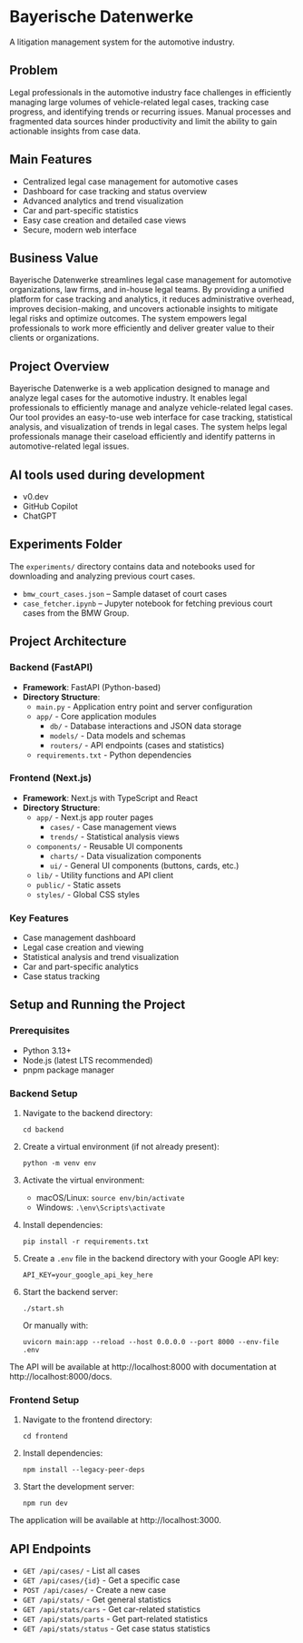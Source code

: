 # Bayerische Datenwerke

A litigation management system for the automotive industry.

## Problem

Legal professionals in the automotive industry face challenges in efficiently managing large volumes of vehicle-related legal cases, tracking case progress, and identifying trends or recurring issues. Manual processes and fragmented data sources hinder productivity and limit the ability to gain actionable insights from case data.

## Main Features

-   Centralized legal case management for automotive cases
-   Dashboard for case tracking and status overview
-   Advanced analytics and trend visualization
-   Car and part-specific statistics
-   Easy case creation and detailed case views
-   Secure, modern web interface

## Business Value

Bayerische Datenwerke streamlines legal case management for automotive organizations, law firms, and in-house legal teams. By providing a unified platform for case tracking and analytics, it reduces administrative overhead, improves decision-making, and uncovers actionable insights to mitigate legal risks and optimize outcomes. The system empowers legal professionals to work more efficiently and deliver greater value to their clients or organizations.

## Project Overview

Bayerische Datenwerke is a web application designed to manage and analyze legal cases for the automotive industry. It enables legal professionals to efficiently manage and analyze vehicle-related legal cases. Our tool provides an easy-to-use web interface for case tracking, statistical analysis, and visualization of trends in legal cases. The system helps legal professionals manage their caseload efficiently and identify patterns in automotive-related legal issues.

## AI tools used during development

-   v0.dev
-   GitHub Copilot
-   ChatGPT

## Experiments Folder

The `experiments/` directory contains data and notebooks used for downloading and analyzing previous court cases.

-   `bmw_court_cases.json` – Sample dataset of court cases
-   `case_fetcher.ipynb` – Jupyter notebook for fetching previous court cases from the BMW Group.

## Project Architecture

### Backend (FastAPI)

-   **Framework**: FastAPI (Python-based)
-   **Directory Structure**:
    -   `main.py` - Application entry point and server configuration
    -   `app/` - Core application modules
        -   `db/` - Database interactions and JSON data storage
        -   `models/` - Data models and schemas
        -   `routers/` - API endpoints (cases and statistics)
    -   `requirements.txt` - Python dependencies

### Frontend (Next.js)

-   **Framework**: Next.js with TypeScript and React
-   **Directory Structure**:
    -   `app/` - Next.js app router pages
        -   `cases/` - Case management views
        -   `trends/` - Statistical analysis views
    -   `components/` - Reusable UI components
        -   `charts/` - Data visualization components
        -   `ui/` - General UI components (buttons, cards, etc.)
    -   `lib/` - Utility functions and API client
    -   `public/` - Static assets
    -   `styles/` - Global CSS styles

### Key Features

-   Case management dashboard
-   Legal case creation and viewing
-   Statistical analysis and trend visualization
-   Car and part-specific analytics
-   Case status tracking

## Setup and Running the Project

### Prerequisites

-   Python 3.13+
-   Node.js (latest LTS recommended)
-   pnpm package manager

### Backend Setup

1. Navigate to the backend directory:

    ```
    cd backend
    ```

2. Create a virtual environment (if not already present):

    ```
    python -m venv env
    ```

3. Activate the virtual environment:

    - macOS/Linux: `source env/bin/activate`
    - Windows: `.\env\Scripts\activate`

4. Install dependencies:

    ```
    pip install -r requirements.txt
    ```

5. Create a `.env` file in the backend directory with your Google API key:

    ```
    API_KEY=your_google_api_key_here
    ```

6. Start the backend server:
    ```
    ./start.sh
    ```
    Or manually with:
    ```
    uvicorn main:app --reload --host 0.0.0.0 --port 8000 --env-file .env
    ```

The API will be available at http://localhost:8000 with documentation at http://localhost:8000/docs.

### Frontend Setup

1. Navigate to the frontend directory:

    ```
    cd frontend
    ```

2. Install dependencies:

    ```
    npm install --legacy-peer-deps
    ```

3. Start the development server:
    ```
    npm run dev
    ```

The application will be available at http://localhost:3000.

## API Endpoints

-   `GET /api/cases/` - List all cases
-   `GET /api/cases/{id}` - Get a specific case
-   `POST /api/cases/` - Create a new case
-   `GET /api/stats/` - Get general statistics
-   `GET /api/stats/cars` - Get car-related statistics
-   `GET /api/stats/parts` - Get part-related statistics
-   `GET /api/stats/status` - Get case status statistics
